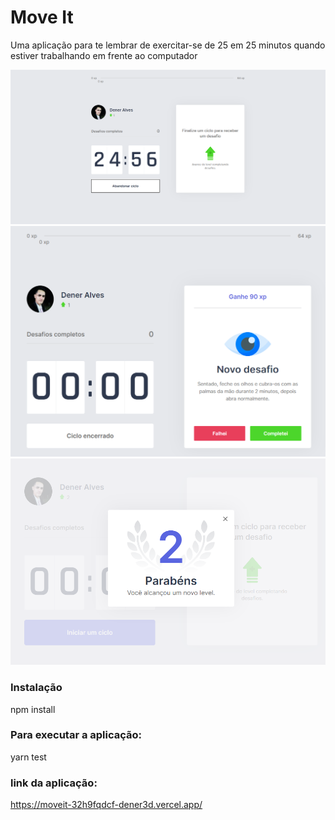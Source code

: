 # Move It 

Uma aplicação para te lembrar de exercitar-se de 25 em 25 minutos quando estiver trabalhando em frente ao computador

<img src="https://github.com/Dener3D/moveit-next-dener/blob/main/Images/01.PNG">

<img src="https://github.com/Dener3D/moveit-next-dener/blob/main/Images/02.PNG">

<img src="https://github.com/Dener3D/moveit-next-dener/blob/main/Images/03.PNG">

### Instalação

npm install

### Para executar a aplicação:

yarn test

### link da aplicação:

https://moveit-32h9fqdcf-dener3d.vercel.app/
